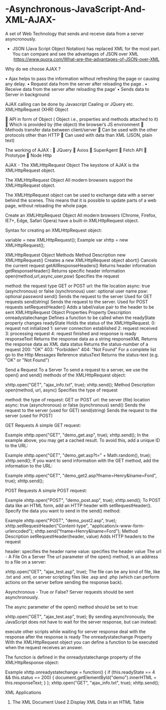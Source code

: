 # -Asynchronous-JavaScript-And-XML-AJAX-
A set of Web Technology that sends and receive data from a server asyncronously.

- JSON (Java Script Object Notation) has replaced XML for the most part.
You can compare and see the advantages of JSON over XML :https://www.quora.com/What-are-the-advantages-of-JSON-over-XML



 Why do we choose AJAX ?

•	Ajax helps to pass the information without refreshing the page or causing any delay.
•	Request data from the server after reloading the page .
•	Receive data from the server after reloading the page’
•	Sends data to Server in background
 
AJAX calling can be done by Javascript Caaling or JQuery etc.
XMLHttpRequest (XHR)  Object

	API in form of Object ( Object i.e., properties and methods attached to it)
	Which is provided by (the object) the browser’s JS environment
	Methods transfer data between client/server
	Can be used with the other protocols other than HTTP
	Can used with data than XML (JSON, plain text)


The working of AJAX :
	JQuery
	Axios
	SuperAgent
	Fetch API
	Prototype
	Node Http
 
 
 AJAX - The XMLHttpRequest Object
The keystone of AJAX is the XMLHttpRequest object.

The XMLHttpRequest Object
All modern browsers support the XMLHttpRequest object.

The XMLHttpRequest object can be used to exchange data with a server behind the scenes. This means that it is possible to update parts of a web page, without reloading the whole page.

Create an XMLHttpRequest Object
All modern browsers (Chrome, Firefox, IE7+, Edge, Safari Opera) have a built-in XMLHttpRequest object.

Syntax for creating an XMLHttpRequest object:

variable = new XMLHttpRequest();
Example
var xhttp = new XMLHttpRequest();


XMLHttpRequest Object Methods
Method	Description
new XMLHttpRequest()	Creates a new XMLHttpRequest object
abort()	Cancels the current request
getAllResponseHeaders()	Returns header information
getResponseHeader()	Returns specific header information
open(method,url,async,user,psw)	Specifies the request

method: the request type GET or POST
url: the file location
async: true (asynchronous) or false (synchronous)
user: optional user name
psw: optional password
send()	Sends the request to the server
Used for GET requests
send(string)	Sends the request to the server.
Used for POST requests
setRequestHeader()	Adds a label/value pair to the header to be sent
XMLHttpRequest Object Properties
Property	Description
onreadystatechange	Defines a function to be called when the readyState property changes
readyState	Holds the status of the XMLHttpRequest.
0: request not initialized 
1: server connection established
2: request received 
3: processing request 
4: request finished and response is ready
responseText	Returns the response data as a string
responseXML	Returns the response data as XML data
status	Returns the status-number of a request
200: "OK"
403: "Forbidden"
404: "Not Found"
For a complete list go to the Http Messages Reference
statusText	Returns the status-text (e.g. "OK" or "Not Found")

Send a Request To a Server
To send a request to a server, we use the open() and send() methods of the XMLHttpRequest object:

xhttp.open("GET", "ajax_info.txt", true);
xhttp.send();
Method	Description
open(method, url, async)	Specifies the type of request

method: the type of request: GET or POST
url: the server (file) location
async: true (asynchronous) or false (synchronous)
send()	Sends the request to the server (used for GET)
send(string)	Sends the request to the server (used for POST)



GET Requests
A simple GET request:

Example
xhttp.open("GET", "demo_get.asp", true);
xhttp.send();
In the example above, you may get a cached result. To avoid this, add a unique ID to the URL:

Example
xhttp.open("GET", "demo_get.asp?t=" + Math.random(), true);
xhttp.send();
If you want to send information with the GET method, add the information to the URL:

Example
xhttp.open("GET", "demo_get2.asp?fname=Henry&lname=Ford", true);
xhttp.send();
 
POST Requests
A simple POST request:

Example
xhttp.open("POST", "demo_post.asp", true);
xhttp.send();
To POST data like an HTML form, add an HTTP header with setRequestHeader(). Specify the data you want to send in the send() method:

Example
xhttp.open("POST", "demo_post2.asp", true);
xhttp.setRequestHeader("Content-type", "application/x-www-form-urlencoded");
xhttp.send("fname=Henry&lname=Ford");
Method	Description
setRequestHeader(header, value)	Adds HTTP headers to the request

header: specifies the header name
value: specifies the header value
The url - A File On a Server
The url parameter of the open() method, is an address to a file on a server:

xhttp.open("GET", "ajax_test.asp", true);
The file can be any kind of file, like .txt and .xml, or server scripting files like .asp and .php (which can perform actions on the server before sending the response back).

Asynchronous - True or False?
Server requests should be sent asynchronously.

The async parameter of the open() method should be set to true:

xhttp.open("GET", "ajax_test.asp", true);
By sending asynchronously, the JavaScript does not have to wait for the server response, but can instead:

execute other scripts while waiting for server response
deal with the response after the response is ready
The onreadystatechange Property
With the XMLHttpRequest object you can define a function to be executed when the request receives an answer.

The function is defined in the onreadystatechange property of the XMLHttpResponse object:

Example
xhttp.onreadystatechange = function() {
  if (this.readyState == 4 && this.status == 200) {
    document.getElementById("demo").innerHTML = this.responseText;
  }
};
xhttp.open("GET", "ajax_info.txt", true);
xhttp.send();


XML Applications
1. The XML Document Used
2.Display XML Data in an HTML Table

